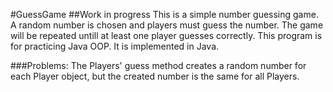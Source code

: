 #GuessGame
##Work in progress
This is a simple number guessing game. A random number is chosen and players must guess the number. The game will be repeated untill at least one player guesses correctly.
This program is for practicing Java OOP. It is implemented in Java.

###Problems:
The Players' guess method creates a random number for each Player object, but the created number is the same for all Players.
